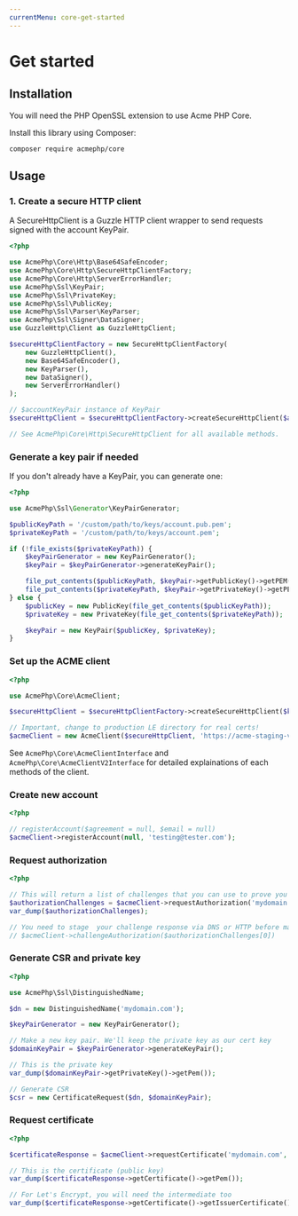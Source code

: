 ```yaml
---
currentMenu: core-get-started
---
```


# Get started

## Installation

You will need the PHP OpenSSL extension to use Acme PHP Core.

Install this library using Composer:

```
composer require acmephp/core
```

## Usage

### 1. Create a secure HTTP client

A SecureHttpClient is a Guzzle HTTP client wrapper to send requests signed with the account KeyPair.

``` php
<?php

use AcmePhp\Core\Http\Base64SafeEncoder;
use AcmePhp\Core\Http\SecureHttpClientFactory;
use AcmePhp\Core\Http\ServerErrorHandler;
use AcmePhp\Ssl\KeyPair;
use AcmePhp\Ssl\PrivateKey;
use AcmePhp\Ssl\PublicKey;
use AcmePhp\Ssl\Parser\KeyParser;
use AcmePhp\Ssl\Signer\DataSigner;
use GuzzleHttp\Client as GuzzleHttpClient;

$secureHttpClientFactory = new SecureHttpClientFactory(
    new GuzzleHttpClient(),
    new Base64SafeEncoder(),
    new KeyParser(),
    new DataSigner(),
    new ServerErrorHandler()
);

// $accountKeyPair instance of KeyPair
$secureHttpClient = $secureHttpClientFactory->createSecureHttpClient($accountKeyPair);

// See AcmePhp\Core\Http\SecureHttpClient for all available methods.
```

### Generate a key pair if needed

If you don't already have a KeyPair, you can generate one:

``` php
<?php

use AcmePhp\Ssl\Generator\KeyPairGenerator;

$publicKeyPath = '/custom/path/to/keys/account.pub.pem';
$privateKeyPath = '/custom/path/to/keys/account.pem';

if (!file_exists($privateKeyPath)) {
    $keyPairGenerator = new KeyPairGenerator();
    $keyPair = $keyPairGenerator->generateKeyPair();

    file_put_contents($publicKeyPath, $keyPair->getPublicKey()->getPEM());
    file_put_contents($privateKeyPath, $keyPair->getPrivateKey()->getPEM());
} else {
    $publicKey = new PublicKey(file_get_contents($publicKeyPath));
    $privateKey = new PrivateKey(file_get_contents($privateKeyPath));

    $keyPair = new KeyPair($publicKey, $privateKey);
}
```

### Set up the ACME client

``` php
<?php

use AcmePhp\Core\AcmeClient;

$secureHttpClient = $secureHttpClientFactory->createSecureHttpClient($keyPair);

// Important, change to production LE directory for real certs!
$acmeClient = new AcmeClient($secureHttpClient, 'https://acme-staging-v02.api.letsencrypt.org/directory');
```

See `AcmePhp\Core\AcmeClientInterface` and `AcmePhp\Core\AcmeClientV2Interface` for detailed
explainations of each methods of the client.

### Create new account

``` php
<?php

// registerAccount($agreement = null, $email = null)
$acmeClient->registerAccount(null, 'testing@tester.com');
```

### Request authorization

``` php
<?php

// This will return a list of challenges that you can use to prove you own the domain.
$authorizationChallenges = $acmeClient->requestAuthorization('mydomain.com');
var_dump($authorizationChallenges);

// You need to stage  your challenge response via DNS or HTTP before making the next call:
// $acmeClient->challengeAuthorization($authorizationChallenges[0])
```

### Generate CSR and private key

``` php
<?php

use AcmePhp\Ssl\DistinguishedName;

$dn = new DistinguishedName('mydomain.com');

$keyPairGenerator = new KeyPairGenerator();

// Make a new key pair. We'll keep the private key as our cert key
$domainKeyPair = $keyPairGenerator->generateKeyPair();

// This is the private key
var_dump($domainKeyPair->getPrivateKey()->getPem());

// Generate CSR
$csr = new CertificateRequest($dn, $domainKeyPair);
```

### Request certificate

``` php
<?php

$certificateResponse = $acmeClient->requestCertificate('mydomain.com', $csr);

// This is the certificate (public key)
var_dump($certificateResponse->getCertificate()->getPem());

// For Let's Encrypt, you will need the intermediate too
var_dump($certificateResponse->getCertificate()->getIssuerCertificate()->getPEM());
```
